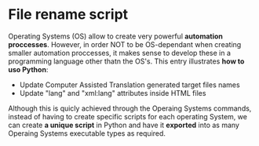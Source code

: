# File rename script

Operating Systems (OS) allow to create very powerful **automation proccesses**. However, in order NOT to be OS-dependant when creating smaller automation proccesses, it makes sense to develop these in a programming language other thatn the OS's.
This entry illustrates **how to uso Python**:

- Update Computer Assisted Translation generated target files names
- Update "lang" and "xml:lang" attributes inside HTML files

Although this is quicly achieved through the Operaing Systems commands, instead of having to create specific scripts for each operating System, we can create **a unique script** in Python and have it **exported** into as many Operaing Systems executable types as required.

